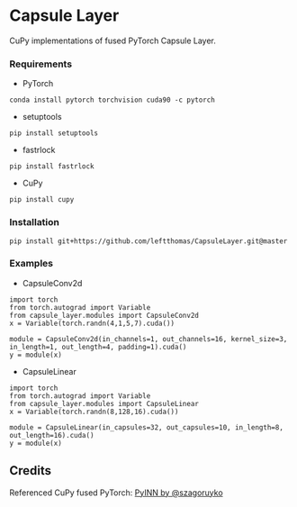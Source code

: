 # Capsule Layer
CuPy implementations of fused PyTorch Capsule Layer.

### Requirements
* PyTorch
```
conda install pytorch torchvision cuda90 -c pytorch
```
* setuptools
```
pip install setuptools
```
* fastrlock
```
pip install fastrlock
```
* CuPy
```
pip install cupy
```

### Installation
```
pip install git+https://github.com/leftthomas/CapsuleLayer.git@master
```

### Examples
* CapsuleConv2d
```
import torch
from torch.autograd import Variable
from capsule_layer.modules import CapsuleConv2d
x = Variable(torch.randn(4,1,5,7).cuda())

module = CapsuleConv2d(in_channels=1, out_channels=16, kernel_size=3, in_length=1, out_length=4, padding=1).cuda()
y = module(x)
```
* CapsuleLinear
```
import torch
from torch.autograd import Variable
from capsule_layer.modules import CapsuleLinear
x = Variable(torch.randn(8,128,16).cuda())

module = CapsuleLinear(in_capsules=32, out_capsules=10, in_length=8, out_length=16).cuda()
y = module(x)
```

## Credits
Referenced CuPy fused PyTorch:
[PyINN by @szagoruyko](https://github.com/szagoruyko/pyinn)